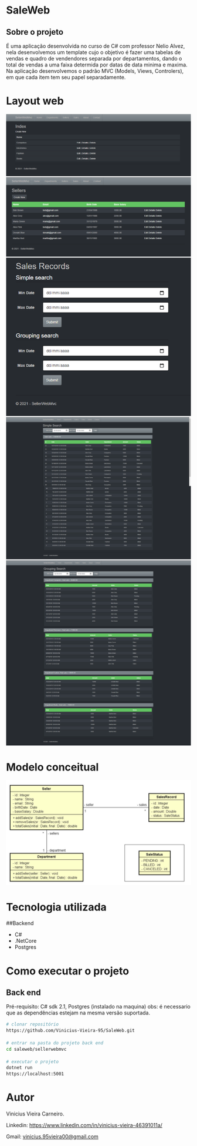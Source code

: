 # SaleWeb

## Sobre o projeto

É uma aplicação desenvolvida no curso de C# com professor Nelio Alvez, nela desenvolvemos um template cujo
o objetivo é fazer uma tabelas de vendas e quadro de vendendores separada por departamentos, dando o total
de vendas a uma faixa determida por datas de data minima e maxima. Na aplicação desenvolvemos o padrão MVC
(Models, Views, Controlers), em que cada item tem seu papel separadamente.

# Layout web

![tabela-vendas](https://github.com/Vinicius-Vieira-95/imagens-figuras/blob/main/SaleWebMvc/Department.png)
![tabela-vendas](https://github.com/Vinicius-Vieira-95/imagens-figuras/blob/main/SaleWebMvc/Sellers.png)
![tabela-vendas](https://github.com/Vinicius-Vieira-95/imagens-figuras/blob/main/SaleWebMvc/SalesRecord.png)
![tabela-vendas](https://github.com/Vinicius-Vieira-95/imagens-figuras/blob/main/SaleWebMvc/SalesRecords-SimpleSearch.png)
![tabela-vendas](https://github.com/Vinicius-Vieira-95/imagens-figuras/blob/main/SaleWebMvc/SalesRecords-GroupingSearch.png)

# Modelo conceitual

![modelosaleweb](https://github.com/Vinicius-Vieira-95/imagens-figuras/blob/main/SaleWebMvc/modelo-conceitual-saleweb.png)

# Tecnologia utilizada

##Backend
 - C#
 - .NetCore
 - Postgres

# Como executar o projeto

## Back end

Pré-requisito: C# sdk 2.1, Postgres (instalado na maquina)
obs: é necessario que as dependências estejam na mesma versão suportada.

```bash
# clonar repositório
https://github.com/Vinicius-Vieira-95/SaleWeb.git

# entrar na pasta do projeto back end
cd saleweb/sellerwebmvc

# executar o projeto
dotnet run
https://localhost:5001
```

# Autor
Vinicius Vieira Carneiro.

Linkedin: https://www.linkedin.com/in/vinicius-vieira-46391011a/

Gmail: vinicius.95vieira00@gmail.com
